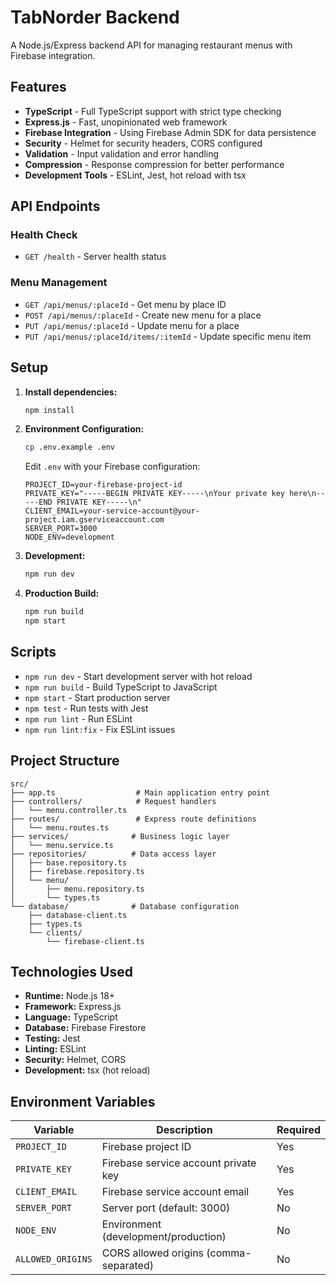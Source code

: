 # TabNorder Backend

A Node.js/Express backend API for managing restaurant menus with Firebase integration.

## Features

- **TypeScript** - Full TypeScript support with strict type checking
- **Express.js** - Fast, unopinionated web framework
- **Firebase Integration** - Using Firebase Admin SDK for data persistence
- **Security** - Helmet for security headers, CORS configured
- **Validation** - Input validation and error handling
- **Compression** - Response compression for better performance
- **Development Tools** - ESLint, Jest, hot reload with tsx

## API Endpoints

### Health Check
- `GET /health` - Server health status

### Menu Management
- `GET /api/menus/:placeId` - Get menu by place ID
- `POST /api/menus/:placeId` - Create new menu for a place
- `PUT /api/menus/:placeId` - Update menu for a place
- `PUT /api/menus/:placeId/items/:itemId` - Update specific menu item

## Setup

1. **Install dependencies:**
   ```bash
   npm install
   ```

2. **Environment Configuration:**
   ```bash
   cp .env.example .env
   ```
   
   Edit `.env` with your Firebase configuration:
   ```
   PROJECT_ID=your-firebase-project-id
   PRIVATE_KEY="-----BEGIN PRIVATE KEY-----\nYour private key here\n-----END PRIVATE KEY-----\n"
   CLIENT_EMAIL=your-service-account@your-project.iam.gserviceaccount.com
   SERVER_PORT=3000
   NODE_ENV=development
   ```

3. **Development:**
   ```bash
   npm run dev
   ```

4. **Production Build:**
   ```bash
   npm run build
   npm start
   ```

## Scripts

- `npm run dev` - Start development server with hot reload
- `npm run build` - Build TypeScript to JavaScript
- `npm start` - Start production server
- `npm test` - Run tests with Jest
- `npm run lint` - Run ESLint
- `npm run lint:fix` - Fix ESLint issues

## Project Structure

```
src/
├── app.ts                  # Main application entry point
├── controllers/            # Request handlers
│   └── menu.controller.ts
├── routes/                 # Express route definitions
│   └── menu.routes.ts
├── services/              # Business logic layer
│   └── menu.service.ts
├── repositories/          # Data access layer
│   ├── base.repository.ts
│   ├── firebase.repository.ts
│   └── menu/
│       ├── menu.repository.ts
│       └── types.ts
└── database/              # Database configuration
    ├── database-client.ts
    ├── types.ts
    └── clients/
        └── firebase-client.ts
```

## Technologies Used

- **Runtime:** Node.js 18+
- **Framework:** Express.js
- **Language:** TypeScript
- **Database:** Firebase Firestore
- **Testing:** Jest
- **Linting:** ESLint
- **Security:** Helmet, CORS
- **Development:** tsx (hot reload)

## Environment Variables

| Variable | Description | Required |
|----------|-------------|----------|
| `PROJECT_ID` | Firebase project ID | Yes |
| `PRIVATE_KEY` | Firebase service account private key | Yes |
| `CLIENT_EMAIL` | Firebase service account email | Yes |
| `SERVER_PORT` | Server port (default: 3000) | No |
| `NODE_ENV` | Environment (development/production) | No |
| `ALLOWED_ORIGINS` | CORS allowed origins (comma-separated) | No |

